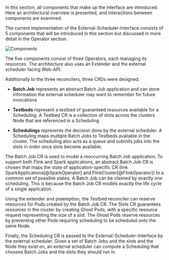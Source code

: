 In this section, all components that make up the interface are introduced. Here an architectural overview is presented, and interactions between components are examined.

The current implementation of the External-Scheduler-Interface consists of 5 components that will be introduced in this section but discussed in more detail in the Operator section.

![Components](graphics/architecture_components.png)

The five components consist of three Operators, each managing its resources. The architecture also uses an Extender and the external scheduler facing Web-API.

Additionally to the three reconcilers, three CRDs were designed.

- **Batch Job** represents an abstract Batch Job application and can store information the external scheduler may want to remember for future invocations

* **Testbeds** represent a testbed of guaranteed resources available for a Scheduling. A Testbed CR is a collection of slots across the clusters Node that are referenced in a Scheduling

- **Schedulings** represents the decision done by the external scheduler. A Scheduling maps multiple Batch Jobs to Testbeds available in the cluster. The scheduling also acts as a queue and submits jobs into the slots in order once slots become available.

The Batch Job CR is used to model a reoccurring Batch Job application. To support both Flink and Spark applications, an abstract Batch Job CR is chosen that maps the state of application-specific CR (link SparkApplications[@SparkOperator] and FlinkCluster[@FlinkOperator]) to a common set of possible states. A Batch Job can be claimed by exactly one scheduling. This is because the Batch Job CR models exactly the life cycle of a single application.

Using the extender and preemption, the Testbed reconciler can reserve resources for Pods created by the Batch Job CR. The Slots CR guarantees resources in the cluster by creating Ghost Pods, with a specific resource request representing the size of a slot. The Ghost Pods reserve resources by preventing other Pods requiring scheduling to be scheduled onto the same Node.

Finally, the Scheduling CR is passed to the External-Scheduler-Interface by the external scheduler. Given a set of Batch Jobs and the slots and the Node they exist on, an external scheduler can compute a Scheduling that chooses Batch Jobs and the slots they should run in.